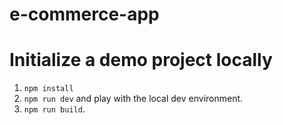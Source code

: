 # e-commerce-app

# Initialize a demo project locally

1. `npm install`
2. `npm run dev` and play with the local dev environment.
3. `npm run build`.
